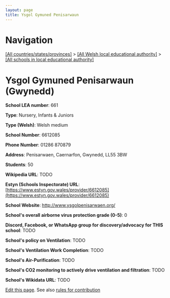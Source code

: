 ```yaml
---
layout: page
title: Ysgol Gymuned Penisarwaun
---
```

# Navigation

[[All countries/states/provinces]](../../..) > [[All Welsh local educational authority]](../..) > [[All schools in local educational authority]](..)

# Ysgol Gymuned Penisarwaun (Gwynedd)

**School LEA number**: 661

**Type**: Nursery, Infants & Juniors

**Type (Welsh)**: Welsh medium

**School Number**: 6612085

**Phone Number**: 01286 870879

**Address**: Penisarwaen, Caernarfon, Gwynedd, LL55 3BW

**Students**: 50

**Wikipedia URL**: TODO

**Estyn (Schools Inspectorate) URL**: [https://www.estyn.gov.wales/provider/6612085](https://www.estyn.gov.wales/provider/6612085)

**School Website**: http://www.ysgolpenisarwaen.org/

**School's overall airborne virus protection grade (0-5)**: 0

**Discord, Facebook, or WhatsApp group for discovery/advocacy for THIS school**: TODO

**School's policy on Ventilation**: TODO

**School's Ventilation Work Completion**: TODO

**School's Air-Purification**: TODO

**School's CO2 monitoring to actively drive ventilation and filtration**: TODO

**School's Wikidata URL**: TODO




[Edit this page](https://github.com/ventilate-schools/Wales/edit/prif/./Gwynedd/Ysgol_Gymuned_Penisarwaun.md). See also [rules for contribution](../../../contribution-rules/)
